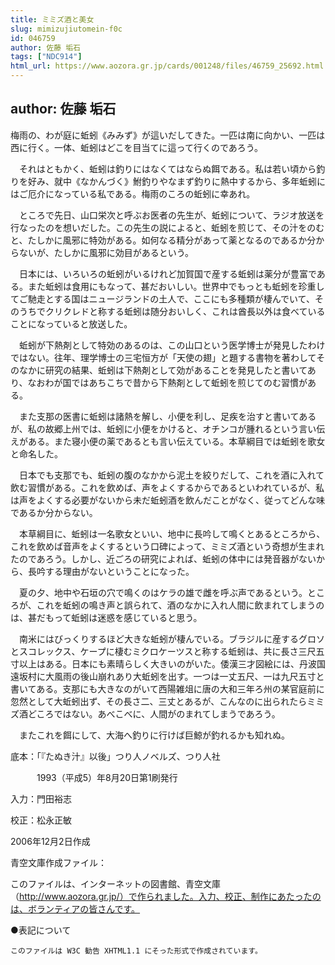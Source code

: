 ```yaml
---
title: ミミズ酒と美女
slug: mimizujiutomein-f0c
id: 046759
author: 佐藤 垢石
tags: ["NDC914"]
html_url: https://www.aozora.gr.jp/cards/001248/files/46759_25692.html
---
```


## author: 佐藤 垢石

梅雨の、わが庭に蚯蚓《みみず》が這いだしてきた。一匹は南に向かい、一匹は西に行く。一体、蚯蚓はどこを目当てに這って行くのであろう。

　それはともかく、蚯蚓は釣りにはなくてはならぬ餌である。私は若い頃から釣りを好み、就中《なかんづく》鮒釣りやなまず釣りに熱中するから、多年蚯蚓にはご厄介になっている私である。梅雨のころの蚯蚓に幸あれ。

　ところで先日、山口栄次と呼ぶお医者の先生が、蚯蚓について、ラジオ放送を行なったのを想いだした。この先生の説によると、蚯蚓を煎じて、その汁をのむと、たしかに風邪に特効がある。如何なる精分があって薬となるのであるか分からないが、たしかに風邪に効目があるという。

　日本には、いろいろの蚯蚓がいるけれど加賀国で産する蚯蚓は薬分が豊富である。また蚯蚓は食用にもなって、甚だおいしい。世界中でもっとも蚯蚓を珍重してご馳走とする国はニュージランドの土人で、ここにも多種類が棲んでいて、そのうちでクリクレドと称する蚯蚓は随分おいしく、これは酋長以外は食べていることになっていると放送した。

　蚯蚓が下熱剤として特効のあるのは、この山口という医学博士が発見したわけではない。往年、理学博士の三宅恒方が「天使の翅」と題する書物を著わしてそのなかに研究の結果、蚯蚓は下熱剤として効があることを発見したと書いてあり、なおわが国ではあちこちで昔から下熱剤として蚯蚓を煎じてのむ習慣がある。

　また支那の医書に蚯蚓は諸熱を解し、小便を利し、足疾を治すと書いてあるが、私の故郷上州では、蚯蚓に小便をかけると、オチンコが腫れるという言い伝えがある。また寝小便の薬であるとも言い伝えている。本草綱目では蚯蚓を歌女と命名した。

　日本でも支那でも、蚯蚓の腹のなかから泥土を絞りだして、これを酒に入れて飲む習慣がある。これを飲めば、声をよくするからであるといわれているが、私は声をよくする必要がないから未だ蚯蚓酒を飲んだことがなく、従ってどんな味であるか分からない。

　本草綱目に、蚯蚓は一名歌女といい、地中に長吟して鳴くとあるところから、これを飲めば音声をよくするという口碑によって、ミミズ酒という奇想が生まれたのであろう。しかし、近ごろの研究によれば、蚯蚓の体中には発音器がないから、長吟する理由がないということになった。

　夏の夕、地中や石垣の穴で鳴くのはケラの雄で雌を呼ぶ声であるという。ところが、これを蚯蚓の鳴き声と誤られて、酒のなかに入れ人間に飲まれてしまうのは、甚だもって蚯蚓は迷惑を感じていると思う。

　南米にはびっくりするほど大きな蚯蚓が棲んでいる。ブラジルに産するグロソとスコレックス、ケープに棲むミクロケーツスと称する蚯蚓は、共に長さ三尺五寸以上はある。日本にも素晴らしく大きいのがいた。倭漢三才図絵には、丹波国遠坂村に大風雨の後山崩れあり大蚯蚓を出す。一つは一丈五尺、一は九尺五寸と書いてある。支那にも大きなのがいて西陽雑俎に唐の大和三年ろ州の某官庭前に忽然として大蚯蚓出ず、その長さ二、三丈とあるが、こんなのに出られたらミミズ酒どころではない。あべこべに、人間がのまれてしまうであろう。

　またこれを餌にして、大海へ釣りに行けば巨鯨が釣れるかも知れぬ。













底本：「『たぬき汁』以後」つり人ノベルズ、つり人社


　　　1993（平成5）年8月20日第1刷発行

入力：門田裕志

校正：松永正敏

2006年12月2日作成

青空文庫作成ファイル：

このファイルは、インターネットの図書館、青空文庫（http://www.aozora.gr.jp/）で作られました。入力、校正、制作にあたったのは、ボランティアの皆さんです。











●表記について


	このファイルは W3C 勧告 XHTML1.1 にそった形式で作成されています。